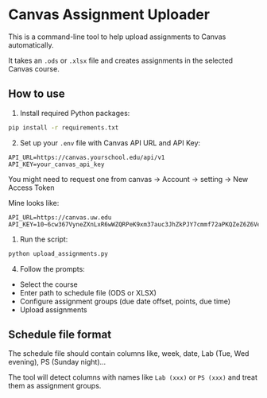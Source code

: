 # Canvas Assignment Uploader

This is a command-line tool to help upload assignments to Canvas automatically.

It takes an `.ods` or `.xlsx` file and creates assignments in the selected Canvas course.

## How to use

1. Install required Python packages:

```bash
pip install -r requirements.txt
```

2. Set up your `.env` file with Canvas API URL and API Key:

```env
API_URL=https://canvas.yourschool.edu/api/v1
API_KEY=your_canvas_api_key
```

You might need to request one from canvas -> Account -> setting -> New Access Token

Mine looks like:

```env
API_URL=https://canvas.uw.edu
API_KEY=10~6cw367VyneZXnLxR6wWZQRPeK9xm37auc3JhZkPJY7cmmf72aPKQZeZ6Z6VeYJTf
```

1. Run the script:

```bash
python upload_assignments.py
```

4. Follow the prompts:

- Select the course
- Enter path to schedule file (ODS or XLSX)
- Configure assignment groups (due date offset, points, due time)
- Upload assignments

## Schedule file format

The schedule file should contain columns like, week, date, Lab (Tue, Wed evening), PS (Sunday night)...

The tool will detect columns with names like `Lab (xxx)` or `PS (xxx)` and treat them as assignment groups.


